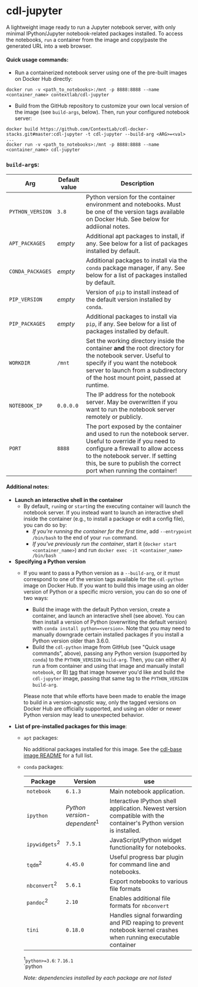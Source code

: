 # cdl-jupyter

A lightweight image ready to run a Jupyter notebook server, with only minimal IPython/Jupyter notebook-related packages 
installed.  To access the notebooks, `run` a container from the image and copy/paste the generated URL into a web browser.

#### Quick usage commands:
- Run a containerized notebook server using one of the pre-built images on Docker Hub directly:
```
docker run -v <path_to_notebooks>:/mnt -p 8888:8888 --name <container_name> contextlab/cdl-jupyter 
```
- Build from the GitHub repository to customize your own local version of the image (see `build-args`, below). Then, 
run your configured notebook server:
```
docker build https://github.com/ContextLab/cdl-docker-stacks.git#master:cdl-jupyter -t cdl-jupyter --build-arg <ARG>=<val> ...
docker run -v <path_to_notebooks>:/mnt -p 8888:8888 --name <container_name> cdl-jupyter
```


### `build-arg`s:
Arg | Default value | Description
----|-----|--------
`PYTHON_VERSION` | `3.8` | Python version for the container environment and notebooks. Must be one of the version tags available on Docker Hub. See below for addiional notes.
`APT_PACKAGES` | *empty* | Additional apt packages to install, if any. See below for a list of packages installed by default.
`CONDA_PACKAGES` | *empty* | Additional packages to install via the `conda` package manager, if any. See below for a list of packages installed by default.
`PIP_VERSION` | *empty* | Version of `pip` to install instead of the default version installed by `conda`.
`PIP_PACKAGES` | *empty* | Additional packages to install via `pip`, if any. See below for a list of packages installed by default.
`WORKDIR` | `/mnt` | Set the working directory inside the container **and** the root directory for the notebook server. Useful to specify if you want the notebook server to launch from a subdirectory of the host mount point, passed at runtime.
`NOTEBOOK_IP` | `0.0.0.0` | The IP address for the notebook server. May be overwritten if you want to run the notebook server remotely or publicly.
`PORT` | `8888` | The port exposed by the container and used to run the notebook server. Useful to override if you need to configure a firewall to allow access to the notebook server. If setting this, be sure to publish the correct port when running the container!

#### Additional notes:
- **Launch an interactive shell in the container**
   - By default, `run`ing or `start`ing the executing container will launch the notebook server.  If you instead want to 
   launch an interactive shell inside the container (e.g., to install a package or edit a config file), you can do so by:
      - _If you're running the container for the first time_, add `--entrypoint /bin/bash` to the end of your `run` command.    
      - _If you've previously run the container_, start it (`docker start <container_name>`) and run `docker exec -it <container_name> /bin/bash`
- **Specifying a Python version**
   - If you want to pass a Python version as a `--build-arg`, or it must correspond to one of the version tags available for 
   the `cdl-python` image on Docker Hub. If you want to build this image using an older version of Python or a specific 
   micro version, you can do so one of two ways:
      - Build the image with the default Python version, create a container, and launch an interactive shell (see above). 
      You can then install a version of Python (overwriting the default version) with `conda install python=<version>`. 
      Note that you may need to manually downgrade certain installed packages if you install a Python version older than 3.6.0.
      - Build the `cdl-python` image from GitHub (see "Quick usage commands", above), passing any Python version 
      (supported by `conda`) to the `PYTHON_VERSION` `build-arg`. Then, you can either A) run a from container and using 
      that image and manually install `notebook`, or B) [tag](https://docs.docker.com/engine/reference/commandline/tag/) 
      that image however you'd like and build the `cdl-jupyter` image, passing that same tag to the `PYTHON_VERSION` `build-arg`.
   
      Please note that while efforts have been made to enable the image to build in a version-agnostic way, only the 
      tagged versions on Docker Hub are officially supported, and using an older or newer Python version may lead to 
      unexpected behavior.
- **List of pre-installed packages for this image**:
   - `apt` packages:
   
      No additional packages installed for this image. See the [cdl-base image README](https://github.com/ContextLab/cdl-docker-stack/tree/master/cdl-base/README.md) for a full list.
   - `conda` packages:
     
     Package | Version | use
     ----|----|-----------
     `notebook` | `6.1.3` | Main notebook application.
     `ipython` | *Python version-dependent*<sup>1</sup> | Interactive IPython shell application. Newest version compatible with the container's Python version is installed.
     `ipywidgets`<sup>2</sup> | `7.5.1` | JavaScript/Python widget functionality for notebooks.
     `tqdm`<sup>2</sup> | `4.45.0` | Useful progress bar plugin for command line and notebooks.
     `nbconvert`<sup>2</sup> | `5.6.1` | Export notebooks to various file formats
     `pandoc`<sup>2</sup> | `2.10` | Enables additional file formats for `nbconvert`
     `tini` | `0.18.0` | Handles signal forwarding and PID reaping to prevent notebook kernel crashes when running executable container
     
     <sup>1</sup>`python>=3.6`: `7.16.1`<br>`python 
     
     _Note: dependencies installed by each package are not listed_